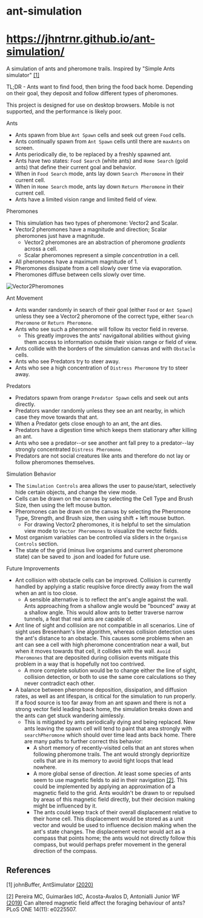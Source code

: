 # ant-simulation
# https://jhntrnr.github.io/ant-simulation/
A simulation of ants and pheromone trails. Inspired by "Simple Ants simulator" [[1]](#1)

TL;DR - Ants want to find food, then bring the food back home. Depending on their goal, they deposit and follow different types of pheromones.

This project is designed for use on desktop browsers. Mobile is not supported, and the performance is likely poor.

Ants
- Ants spawn from blue `Ant Spawn` cells and seek out green `Food` cells.
- Ants continually spawn from `Ant Spawn` cells until there are `maxAnts` on screen.
- Ants periodically die, to be replaced by a freshly spawned ant.
- Ants have two states: `Food Search` (white ants) and `Home Search` (gold ants) that define their current goal and behavior.
- When in `Food Search` mode, ants lay down `Search Pheromone` in their current cell.
- When in `Home Search` mode, ants lay down `Return Pheromone` in their current cell.
- Ants have a limited vision range and limited field of view.

Pheromones
- This simulation has two types of pheromone: Vector2 and Scalar.
- Vector2 pheromones have a magnitude and direction; Scalar pheromones just have a magnitude.
  - Vector2 pheromones are an abstraction of pheromone *gradients* across a cell.
  - Scalar pheromones represent a simple *concentration* in a cell.
- All pheromones have a maximum magnitude of 1.
- Pheromones dissipate from a cell slowly over time via evaporation.
- Pheromones diffuse between cells slowly over time.

![Vector2Pheromones](https://github.com/jhntrnr/ant-simulation/assets/90057903/ced10fb6-6ef9-462e-809b-2742479e1bc3)


Ant Movement
- Ants wander randomly in search of their goal (either `Food` or `Ant Spawn`) unless they see a Vector2 pheromone of the correct type, either `Search Pheromone` or `Return Pheromone`.
- Ants who see such a pheromone will follow its vector field in reverse.
  - This greatly improves the ants' navigaitonal abilities without giving them access to information outside their vision range or field of view.
- Ants collide with the borders of the simulation canvas and with `Obstacle` cells.
- Ants who see Predators try to steer away.
- Ants who see a high concentration of `Distress Pheromone` try to steer away.

Predators
- Predators spawn from orange `Predator Spawn` cells and seek out ants directly.
- Predators wander randomly unless they see an ant nearby, in which case they move towards that ant.
- When a Predator gets close enough to an ant, the ant dies.
- Predators have a digestion time which keeps them stationary after killing an ant.
- Ants who see a predator--or see another ant fall prey to a predator--lay strongly concentrated `Distress Pheromone`.
- Predators are not social creatures like ants and therefore do not lay or follow pheromones themselves.

Simulation Behavior
- The `Simulation Controls` area allows the user to pause/start, selectively hide certain objects, and change the view mode.
- Cells can be drawn on the canvas by selecting the Cell Type and Brush Size, then using the left mouse button.
- Pheromones can be drawn on the canvas by selecting the Pheromone Type, Strength, and Brush size, then using shift + left mouse button.
  - For drawing Vector2 pheromones, it is helpful to set the simulation view mode to `Vector Pheromones` to visualize the vector fields.
- Most organism variables can be controlled via sliders in the `Organism Controls` section.
- The state of the grid (minus live organisms and current pheromone state) can be saved to .json and loaded for future use.

Future Improvements
- Ant collision with obstacle cells can be improved. Collision is currently handled by applying a static reuplsive force directly away from the wall when an ant is too close.
  - A sensible alternative is to reflect the ant's angle against the wall. Ants approaching from a shallow angle would be "bounced" away at a shallow angle. This would allow ants to better traverse narrow tunnels, a feat that real ants are capable of.
- Ant line of sight and collision are not compatible in all scenarios. Line of sight uses Bresenham's line algorithm, whereas collision detection uses the ant's distance to an obstacle. This causes some problems when an ant can see a cell with high pheromone concentration near a wall, but when it moves towards that cell, it collides with the wall. `Avoid Pheromones` that are deposited during collision events mitigate this problem in a way that is hopefully not too contrived.
  - A more complete solution would be to change either the line of sight, collision detection, or both to use the same core calculations so they never contradict each other.
- A balance between pheromone deposition, dissipation, and diffusion rates, as well as ant lifespan, is critical for the simulation to run properly. If a food source is too far away from an ant spawn and there is not a strong vector field leading back home, the simulation breaks down and the ants can get stuck wandering aimlessly.
  - This is mitigated by ants periodically dying and being replaced. New ants leaving the spawn cell will tend to paint that area strongly with `searchPheromone` which should over time lead ants back home. There are many paths to further correct this behavior: 
    - A short memory of recently-visited cells that an ant stores when following pheromone trails. The ant would strongly deprioritize cells that are in its memory to avoid tight loops that lead nowhere.
    - A more global sense of direction. At least some species of ants seem to use magnetic fields to aid in their navigation [[2]](#2). This could be implemented by applying an approximation of a magnetic field to the grid. Ants wouldn't be drawn to or repulsed by areas of this magnetic field directly, but their decision making might be influenced by it.
    - The ants could keep track of their overall displacement relative to their home cell. This displacement would be stored as a unit vector and would be used to influence decision making when the ant's state changes. The displacement vector would act as a compass that points home; the ants would not directly follow this compass, but would perhaps prefer movement in the general direction of the compass.

## References
<a id="1">[1]</a>
johnBuffer, AntSimulator [(2020)](https://github.com/johnBuffer/AntSimulator)

<a id="2">[2]</a>
Pereira MC, Guimarães IdC, Acosta-Avalos D, Antonialli Junior WF [(2019)](https://doi.org/10.1371/journal.pone.0225507)
Can altered magnetic field affect the foraging behaviour of ants?
PLoS ONE 14(11): e0225507.
